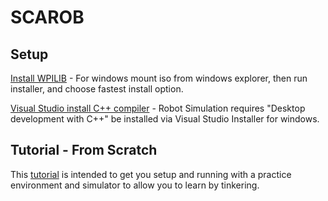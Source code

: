 # SCAROB

## Setup

[Install WPILIB](https://github.com/wpilibsuite/allwpilib) - For windows mount iso from windows explorer, then run installer, and choose fastest install option.

[Visual Studio install C++ compiler](https://visualstudio.microsoft.com/downloads/) - Robot Simulation requires "Desktop development with C++" be installed via Visual Studio Installer for windows.

## Tutorial - From Scratch

This [tutorial](doc/TutorialFromScratch.md) is intended to get you setup and running with a practice environment and simulator to allow you to learn by tinkering.
